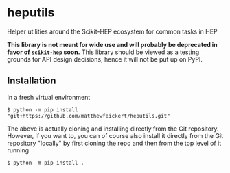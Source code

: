 # heputils

Helper utilities around the Scikit-HEP ecosystem for common tasks in HEP

**This library is not meant for wide use and will probably be deprecated in favor of [`scikit-hep`](https://github.com/scikit-hep/scikit-hep) soon.**
This library should be viewed as a testing grounds for API design decisions, hence it will not be put up on PyPI.

## Installation

In a fresh virtual environment

```
$ python -m pip install "git+https://github.com/matthewfeickert/heputils.git"
```

The above is actually cloning and installing directly from the Git repository.
However, if you want to, you can of course also install it directly from the Git repository "locally" by first cloning the repo and then from the top level of it running

```
$ python -m pip install .
```
